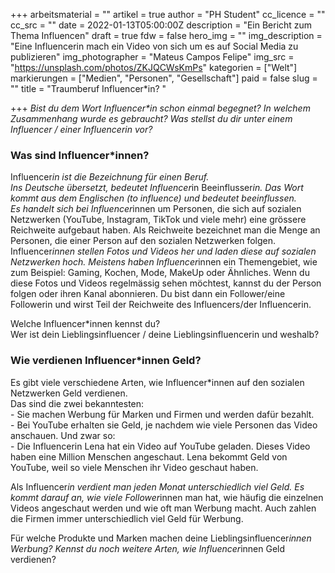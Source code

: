 +++
arbeitsmaterial = ""
artikel = true
author = "PH Student"
cc_licence = ""
cc_src = ""
date = 2022-01-13T05:00:00Z
description = "Ein Bericht zum Thema Influencen"
draft = true
fdw = false
hero_img = ""
img_description = "Eine Influencerin mach ein Video von sich um es auf Social Media zu publizieren"
img_photographer = "Mateus Campos Felipe"
img_src = "https://unsplash.com/photos/ZKJQCWsKmPs"
kategorien = ["Welt"]
markierungen = ["Medien", "Personen", "Gesellschaft"]
paid = false
slug = ""
title = "Traumberuf Influencer*in? "

+++
_Bist du dem Wort Influencer*in schon einmal begegnet? In welchem Zusammenhang wurde es gebraucht? Was stellst du dir unter einem Influencer / einer Influencerin vor?_

### Was sind Influencer*innen?

Influencer*in ist die Bezeichnung für einen Beruf.  
Ins Deutsche übersetzt, bedeutet Influencer*in Beeinflusser*in. Das Wort kommt aus dem Englischen (to influence) und bedeutet beeinflussen.  
Es handelt sich bei Influencer*innen um Personen, die sich auf sozialen Netzwerken (YouTube, Instagram, TikTok und viele mehr) eine grössere Reichweite aufgebaut haben. Als Reichweite bezeichnet man die Menge an Personen, die einer Person auf den sozialen Netzwerken folgen.  
Influencer*innen stellen Fotos und Videos her und laden diese auf sozialen Netzwerken hoch. Meistens haben Influencer*innen ein Themengebiet, wie zum Beispiel: Gaming, Kochen, Mode, MakeUp oder Ähnliches. Wenn du diese Fotos und Videos regelmässig sehen möchtest, kannst du der Person folgen oder ihren Kanal abonnieren. Du bist dann ein Follower/eine Followerin und wirst Teil der Reichweite des Influencers/der Influencerin.

Welche Influencer*innen kennst du?  
Wer ist dein Lieblingsinfluencer / deine Lieblingsinfluencerin und weshalb?

### Wie verdienen Influencer*innen Geld?

Es gibt viele verschiedene Arten, wie Influencer*innen auf den sozialen Netzwerken Geld verdienen.  
Das sind die zwei bekanntesten:  
\- Sie machen Werbung für Marken und Firmen und werden dafür bezahlt.  
\- Bei YouTube erhalten sie Geld, je nachdem wie viele Personen das Video anschauen. Und zwar so:  
\- Die Influencerin Lena hat ein Video auf YouTube geladen. Dieses Video haben eine Million Menschen angeschaut. Lena bekommt Geld von YouTube, weil so viele Menschen ihr Video geschaut haben.

Als Influencer*in verdient man jeden Monat unterschiedlich viel Geld. Es kommt darauf an, wie viele Follower*innen man hat, wie häufig die einzelnen Videos angeschaut werden und wie oft man Werbung macht. Auch zahlen die Firmen immer unterschiedlich viel Geld für Werbung.

Für welche Produkte und Marken machen deine Lieblingsinfluencer*innen Werbung? Kennst du noch weitere Arten, wie Influencer*innen Geld verdienen?